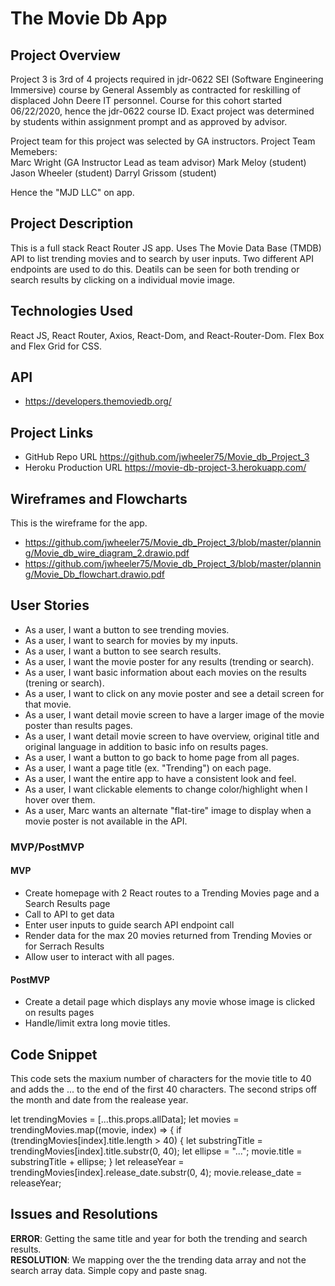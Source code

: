 # The Movie Db App

## Project Overview
Project 3 is 3rd of 4 projects required in jdr-0622 SEI (Software Engineering Immersive) course by General Assembly as contracted for reskilling of displaced John Deere IT personnel.  Course for this cohort started 06/22/2020, hence the jdr-0622 course ID.  Exact project was determined by students within assignment prompt and as approved by advisor.

Project team for this project was selected by GA instructors.
Project Team Memebers:  
  Marc Wright (GA Instructor Lead as team advisor)
  Mark Meloy (student)
  Jason Wheeler (student)
  Darryl Grissom (student)

Hence the "MJD LLC" on app.

## Project Description
This is a full stack React Router JS app.  Uses The Movie Data Base (TMDB) API to list trending movies and to search by user inputs. Two different API endpoints are used to do this.  Deatils can be seen for both trending or search results by clicking on a individual movie image.

## Technologies Used
React JS, React Router, Axios, React-Dom, and React-Router-Dom. Flex Box and Flex Grid for CSS.

## API
- https://developers.themoviedb.org/


## Project Links

- GitHub Repo URL https://github.com/jwheeler75/Movie_db_Project_3
- Heroku Production URL https://movie-db-project-3.herokuapp.com/

## Wireframes and Flowcharts

This is the wireframe for the app.

- https://github.com/jwheeler75/Movie_db_Project_3/blob/master/planning/Movie_db_wire_diagram_2.drawio.pdf
- https://github.com/jwheeler75/Movie_db_Project_3/blob/master/planning/Movie_Db_flowchart.drawio.pdf


## User Stories
- As a user, I want a button to see trending movies.
- As a user, I want to search for movies by my inputs.
- As a user, I want a button to see search results.
- As a user, I want the movie poster for any results (trending or search).
- As a user, I want basic information about each movies on the results (trening or search).
- As a user, I want to click on any movie poster and see a detail screen for that movie.
- As a user, I want detail movie screen to have a larger image of the movie poster than results pages.
- As a user, I want detail movie screen to have overview, original title and original language in addition to basic info on results pages.
- As a user, I want a button to go back to home page from all pages.
- As a user, I want a page title (ex. "Trending") on each page.
- As a user, I want the entire app to have a consistent look and feel.
- As a user, I want clickable elements to change color/highlight when I hover over them.
- As a user, Marc wants an alternate "flat-tire" image to display when a movie poster is not available in the API.
    

### MVP/PostMVP

#### MVP
- Create homepage with 2 React routes to a Trending Movies page and a Search Results page
- Call to API to get data
- Enter user inputs to guide search API endpoint call
- Render data for the max 20 movies returned from Trending Movies or for Serrach Results
- Allow user to interact with all pages.

#### PostMVP

- Create a detail page which displays any movie whose image is clicked on results pages
- Handle/limit extra long movie titles.

## Code Snippet

This code sets the maxium number of characters for the movie title to 40 and adds the ... to the end of the first 40 characters.  The second strips off the month and date from the realease year.

let trendingMovies = [...this.props.allData];
    let movies = trendingMovies.map((movie, index) => {
      if (trendingMovies[index].title.length > 40) {
        let substringTitle = trendingMovies[index].title.substr(0, 40);
        let ellipse = "...";
        movie.title = substringTitle + ellipse;
      }
      let releaseYear = trendingMovies[index].release_date.substr(0, 4);
      movie.release_date = releaseYear;


## Issues and Resolutions

**ERROR**: Getting the same title and year for both the trending and search results.                              
**RESOLUTION**: We mapping over the the trending data array and not the search array data.  Simple copy and paste snag.
